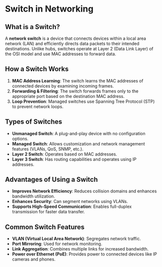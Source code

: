 # Switch in Networking

## What is a Switch?
A **network switch** is a device that connects devices within a local area network (LAN) and efficiently directs data packets to their intended destinations. Unlike hubs, switches operate at Layer 2 (Data Link Layer) of the OSI model and use MAC addresses to forward data.

## How a Switch Works
1. **MAC Address Learning**: The switch learns the MAC addresses of connected devices by examining incoming frames.
2. **Forwarding & Filtering**: The switch forwards frames only to the appropriate port based on the destination MAC address.
3. **Loop Prevention**: Managed switches use Spanning Tree Protocol (STP) to prevent network loops.

## Types of Switches
- **Unmanaged Switch**: A plug-and-play device with no configuration options.
- **Managed Switch**: Allows customization and network management features (VLANs, QoS, SNMP, etc.).
- **Layer 2 Switch**: Operates based on MAC addresses.
- **Layer 3 Switch**: Has routing capabilities and operates using IP addresses.

## Advantages of Using a Switch
- **Improves Network Efficiency**: Reduces collision domains and enhances bandwidth utilization.
- **Enhances Security**: Can segment networks using VLANs.
- **Supports High-Speed Communication**: Enables full-duplex transmission for faster data transfer.

## Common Switch Features
- **VLAN (Virtual Local Area Network)**: Segregates network traffic.
- **Port Mirroring**: Used for network monitoring.
- **Link Aggregation**: Combines multiple links for increased bandwidth.
- **Power over Ethernet (PoE)**: Provides power to connected devices like IP cameras and phones.

